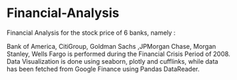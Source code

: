 # Financial-Analysis

Financial Analysis for the stock price of 6 banks, namely :

Bank of America, CitiGroup, Goldman Sachs ,JPMorgan Chase, Morgan Stanley, Wells Fargo is performed during the Financial Crisis Period of 2008. Data Visualization is done using seaborn, plotly and cufflinks, while data has been fetched from Google Finance using Pandas DataReader.

